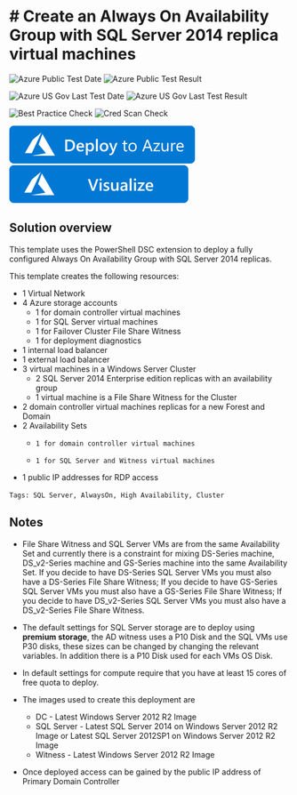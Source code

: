 # # Create an Always On Availability Group with SQL Server 2014 replica virtual machines

![Azure Public Test Date](https://azurequickstartsservice.blob.core.windows.net/badges/sqlvm-alwayson-cluster/PublicLastTestDate.svg)
![Azure Public Test Result](https://azurequickstartsservice.blob.core.windows.net/badges/sqlvm-alwayson-cluster/PublicDeployment.svg)

![Azure US Gov Last Test Date](https://azurequickstartsservice.blob.core.windows.net/badges/sqlvm-alwayson-cluster/FairfaxLastTestDate.svg)
![Azure US Gov Last Test Result](https://azurequickstartsservice.blob.core.windows.net/badges/sqlvm-alwayson-cluster/FairfaxDeployment.svg)

![Best Practice Check](https://azurequickstartsservice.blob.core.windows.net/badges/sqlvm-alwayson-cluster/BestPracticeResult.svg)
![Cred Scan Check](https://azurequickstartsservice.blob.core.windows.net/badges/sqlvm-alwayson-cluster/CredScanResult.svg)

[![Deploy To Azure](https://raw.githubusercontent.com/Azure/azure-quickstart-templates/master/1-CONTRIBUTION-GUIDE/images/deploytoazure.svg?sanitize=true)]("https://portal.azure.com/#create/Microsoft.Template/uri/https%3A%2F%2Fraw.githubusercontent.com%2FAzure%2Fazure-quickstart-templates%2Fmaster%2Fsqlvm-alwayson-cluster%2Fazuredeploy.json")  [![Visualize](https://raw.githubusercontent.com/Azure/azure-quickstart-templates/master/1-CONTRIBUTION-GUIDE/images/visualizebutton.svg?sanitize=true)]("http://armviz.io/#/?load=https%3A%2F%2Fraw.githubusercontent.com%2FAzure%2Fazure-quickstart-templates%2Fmaster%2Fsqlvm-alwayson-cluster%2Fazuredeploy.json")






## Solution overview

This template uses the PowerShell DSC extension to deploy a fully configured Always On Availability Group with SQL Server 2014 replicas.

This template creates the following resources:

+   1 Virtual Network
+   4 Azure storage accounts
    +    1 for domain controller virtual machines
    +    1 for SQL Server virtual machines
    +    1 for Failover Cluster File Share Witness
    +    1 for deployment diagnostics
+   1 internal load balancer
+   1 external load balancer
+   3 virtual machines in a Windows Server Cluster
    +    2 SQL Server 2014 Enterprise edition replicas with an availability group
    +    1 virtual machine is a File Share Witness for the Cluster
+   2 domain controller virtual machines replicas for a new Forest and Domain
+   2 Availability Sets
    +     1 for domain controller virtual machines
    +     1 for SQL Server and Witness virtual machines
+   1 public IP addresses for RDP access

`Tags: SQL Server, AlwaysOn, High Availability, Cluster `

## Notes

+ 	File Share Witness and SQL Server VMs are from the same Availability Set and currently there is a constraint for mixing DS-Series machine, DS_v2-Series machine and GS-Series machine into the same Availability Set. If you decide to have DS-Series SQL Server VMs you must also have a DS-Series File Share Witness; If you decide to have GS-Series SQL Server VMs you must also have a GS-Series File Share Witness; If you decide to have DS_v2-Series SQL Server VMs you must also have a DS_v2-Series File Share Witness.

+	The default settings for SQL Server storage are to deploy using **premium storage**, the AD witness uses a P10 Disk and the SQL VMs use P30 disks, these sizes can be changed by changing the relevant variables. In addition there is a P10 Disk used for each VMs OS Disk.

+ 	In default settings for compute require that you have at least 15 cores of free quota to deploy.

+ 	The images used to create this deployment are
	+ 	DC - Latest Windows Server 2012 R2 Image
	+ 	SQL Server - Latest SQL Server 2014 on Windows Server 2012 R2 Image or Latest SQL Server 2012SP1 on Windows Server 2012 R2 Image
	+ 	Witness - Latest Windows Server 2012 R2 Image

+ 	Once deployed access can be gained by the public IP address of Primary Domain Controller

